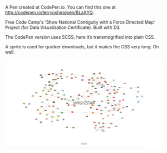 A Pen created at CodePen.io. You can find this one at http://codepen.io/terryoshea/pen/BLaXYQ.

Free Code Camp's 'Show National Contiguity with a Force Directed Map' Project (for Data Visualization Certificate). Built with D3. 

The CodePen version uses SCSS; here it’s transmogrified into plain CSS. 

A sprite is used for quicker downloads, but it makes the CSS very long. Oh well. 

![image](country_borders_image.png)
